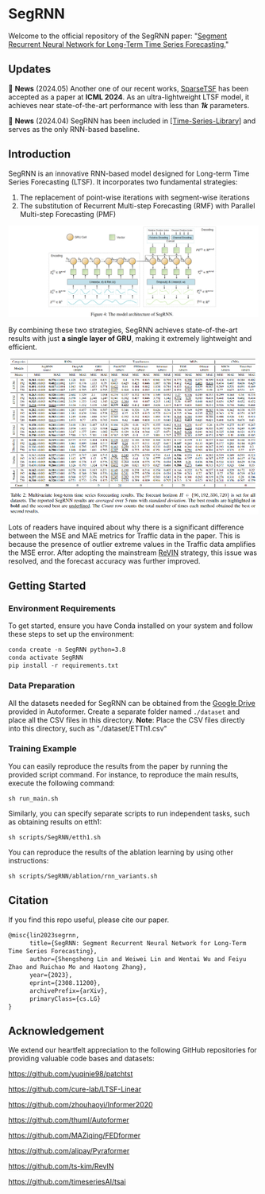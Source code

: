 # SegRNN
Welcome to the official repository of the SegRNN paper: "[Segment Recurrent Neural Network for Long-Term Time Series Forecasting.](https://arxiv.org/abs/2308.11200)"

## Updates
🚩 **News** (2024.05) Another one of our recent works, [SparseTSF](https://github.com/lss-1138/SparseTSF) has been accepted as a paper at **ICML 2024**.
As an ultra-lightweight LTSF model, it achieves near state-of-the-art performance with less than **_1k_** parameters.

🚩 **News** (2024.04) SegRNN has been included in [[Time-Series-Library]](https://github.com/thuml/Time-Series-Library) and serves as the only RNN-based baseline.

## Introduction
SegRNN is an innovative RNN-based model designed for Long-term Time Series Forecasting (LTSF). It incorporates two fundamental
strategies:
1. The replacement of point-wise iterations with segment-wise iterations
2. The substitution of Recurrent Multi-step Forecasting (RMF) with Parallel Multi-step Forecasting (PMF)

![image](Figures/Figure4.png)

By combining these two strategies, SegRNN achieves state-of-the-art results with just **a single layer of GRU**, making it extremely lightweight and efficient.

![image](Figures/Table2.png)

Lots of readers have inquired about why there is a significant difference between the MSE and MAE metrics for Traffic data in the paper. 
This is because the presence of outlier extreme values in the Traffic data amplifies the MSE error. 
After adopting the mainstream [ReVIN](https://openreview.net/pdf?id=cGDAkQo1C0p) strategy, this issue was resolved, and the forecast accuracy was further improved.
## Getting Started

### Environment Requirements

To get started, ensure you have Conda installed on your system and follow these steps to set up the environment:


```
conda create -n SegRNN python=3.8
conda activate SegRNN
pip install -r requirements.txt
```

### Data Preparation

All the datasets needed for SegRNN can be obtained from the [Google Drive](https://drive.google.com/drive/folders/1ZOYpTUa82_jCcxIdTmyr0LXQfvaM9vIy) provided in Autoformer. 
Create a separate folder named ```./dataset``` and place all the CSV files in this directory.
**Note**: Place the CSV files directly into this directory, such as "./dataset/ETTh1.csv"
### Training Example

You can easily reproduce the results from the paper by running the provided script command. For instance, to reproduce the main results, execute the following command:

```
sh run_main.sh
```

Similarly, you can specify separate scripts to run independent tasks, such as obtaining results on etth1:

```
sh scripts/SegRNN/etth1.sh
```

You can reproduce the results of the ablation learning by using other instructions:

```
sh scripts/SegRNN/ablation/rnn_variants.sh
```

## Citation
If you find this repo useful, please cite our paper.
```
@misc{lin2023segrnn,
      title={SegRNN: Segment Recurrent Neural Network for Long-Term Time Series Forecasting}, 
      author={Shengsheng Lin and Weiwei Lin and Wentai Wu and Feiyu Zhao and Ruichao Mo and Haotong Zhang},
      year={2023},
      eprint={2308.11200},
      archivePrefix={arXiv},
      primaryClass={cs.LG}
}
```

## Acknowledgement

We extend our heartfelt appreciation to the following GitHub repositories for providing valuable code bases and datasets:

https://github.com/yuqinie98/patchtst

https://github.com/cure-lab/LTSF-Linear

https://github.com/zhouhaoyi/Informer2020

https://github.com/thuml/Autoformer

https://github.com/MAZiqing/FEDformer

https://github.com/alipay/Pyraformer

https://github.com/ts-kim/RevIN

https://github.com/timeseriesAI/tsai
